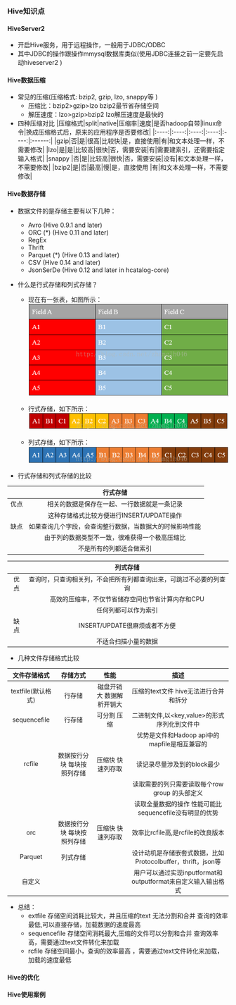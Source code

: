 ### Hive知识点
#### HiveServer2
* 开启Hive服务，用于远程操作，一般用于JDBC/ODBC
* 其中JDBC的操作跟操作mmysql数据库类似(使用JDBC连接之前一定要先启动hiveserver2
)

#### Hive数据压缩
* 常见的压缩(压缩格式: bzip2, gzip, lzo, snappy等
)
    * 压缩比：bzip2>gzip>lzo bzip2最节省存储空间
    * 解压速度：lzo>gzip>bzip2 lzo解压速度是最快的
* 四种压缩对比
|压缩格式|split|native|压缩率|速度|是否hadoop自带|linux命令|换成压缩格式后，原来的应用程序是否要修改|
|:----:|:----:|:----:|:----:|:----:|:------:|
|gzip|否|是|很高|比较快|是，直接使用|有|和文本处理一样，不需要修改|
|lzo|是|是|比较高|很快|否，需要安装|有|需要建索引，还需要指定输入格式|
|snappy	|否|是|比较高|很快|否，需要安装|没有|和文本处理一样，不需要修改|
|bzip2|是|否|最高|慢|是，直接使用	|有|和文本处理一样，不需要修改|


#### Hive数据存储

* 数据文件的是存储主要有以下几种：
    * Avro (Hive 0.9.1 and later)
    * ORC (*) (Hive 0.11 and later)
    * RegEx
    * Thrift
    * Parquet (*) (Hive 0.13 and later)
    * CSV (Hive 0.14 and later)
    * JsonSerDe (Hive 0.12 and later in hcatalog-core)

* 什么是行式存储和列式存储？
    * 现在有一张表，如图所示：
    ![](./img/fields.png)
    
    * 行式存储，如下所示：
    ![](./img/rows.png)

    * 列式存储，如下所示：
    ![](./img/cloumns.png)

* 行式存储和列式存储的比较

||行式存储|
|:-----:|:-----:|
|优点|相关的数据是保存在一起、一行数据就是一条记录|
||这种存储格式比较方便进行INSERT/UPDATE操作|
|缺点|如果查询几个字段，会查询整行数据，当数据大的时候影响性能|
||由于列的数据类型不一致，很难获得一个极高压缩比|
||不是所有的列都适合做索引

 ||列式存储|
|:-----:|:-----:|
|优点|查询时，只查询相关列，不会把所有列都查询出来，可跳过不必要的列查询|
||高效的压缩率，不仅节省储存空间也节省计算内存和CPU|
||任何列都可以作为索引|
|缺点|INSERT/UPDATE很麻烦或者不方便|
||不适合扫描小量的数据|

* 几种文件存储格式比较

|文件存储格式|存储方式|性能|描述|
|:----:|:----:|:----:|:----:|
|textfile(默认格式)|行存储|磁盘开销大 数据解析开销大|压缩的text文件 hive无法进行合并和拆分|
|sequencefile|行存储|可分割 压缩|二进制文件,以<key,value>的形式序列化到文件中|
||||优势是文件和Hadoop api中的mapfile是相互兼容的|
|rcfile|数据按行分块 每块按照列存储|压缩快 快速列存取|读记录尽量涉及到的block最少|
||||读取需要的列只需要读取每个row group 的头部定义|
||||读取全量数据的操作 性能可能比sequencefile没有明显的优势|
|orc|数据按行分块 每块按照列存储|压缩快 快速列存取|效率比rcfile高,是rcfile的改良版本|
|Parquet|列式存储||设计动机是存储嵌套式数据，比如Protocolbuffer，thrift，json等|
|自定义|||用户可以通过实现inputformat和 outputformat来自定义输入输出格式|

* 总结：
    * extfile 存储空间消耗比较大，并且压缩的text 无法分割和合并 查询的效率最低,可以直接存储，加载数据的速度最高
    * sequencefile 存储空间消耗最大,压缩的文件可以分割和合并 查询效率高，需要通过text文件转化来加载
    * rcfile 存储空间最小，查询的效率最高 ，需要通过text文件转化来加载，加载的速度最低

#### Hive的优化




#### Hive使用案例